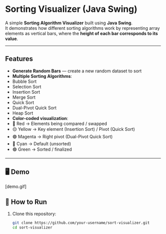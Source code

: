 #  Sorting Visualizer (Java Swing)

A simple **Sorting Algorithm Visualizer** built using **Java Swing**.  
It demonstrates how different sorting algorithms work by representing array elements as vertical bars, where the **height of each bar corresponds to its value**.  

---

##  Features
-  **Generate Random Bars** — create a new random dataset to sort  
-  **Multiple Sorting Algorithms**:
  - Bubble Sort  
  - Selection Sort  
  - Insertion Sort  
  - Merge Sort  
  - Quick Sort  
  - Dual-Pivot Quick Sort  
  - Heap Sort  
-  **Color-coded visualization**:
  - 🔴 Red → Elements being compared / swapped  
  - 🟡 Yellow → Key element (Insertion Sort) / Pivot (Quick Sort)  
  - 🟣 Magenta → Right pivot (Dual-Pivot Quick Sort)  
  - 🔵 Cyan → Default (unsorted)  
  - 🟢 Green → Sorted / finalized  

---

## 🖥️ Demo
[demo.gif]


## 🚀 How to Run
1. Clone this repository:
   ```bash
   git clone https://github.com/your-username/sort-visualizer.git
   cd sort-visualizer
